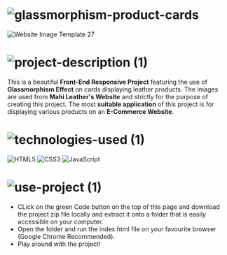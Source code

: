 
# ![glassmorphism-product-cards](https://user-images.githubusercontent.com/95453430/155045804-21f0cd62-8d03-4cbd-b6db-7ca1f316548b.svg)

![Website Image Template 27](https://user-images.githubusercontent.com/95453430/155046075-bebb242b-99a1-4ea7-8592-b7f467442a12.svg)

# ![project-description (1)](https://user-images.githubusercontent.com/95453430/155046159-ea2db80f-c86e-48d6-a795-27a96eead925.svg)

This is a beautiful **Front-End Responsive Project** featuring the use of **Glassmorphism Effect** on cards displaying leather products. The images are used from **Mahi Leather's Website** and strictly for the purpose of creating this project. The most **suitable application** of this project is for displaying various products on an **E-Commerce Website**.

# ![technologies-used (1)](https://user-images.githubusercontent.com/95453430/155046387-93e8b2f3-d7dd-4797-bd93-b26c2c63e1eb.svg)
![HTML5](https://img.shields.io/badge/html5-%23E34F26.svg?style=for-the-badge&logo=html5&logoColor=white)
![CSS3](https://img.shields.io/badge/css3-%231572B6.svg?style=for-the-badge&logo=css3&logoColor=white)
![JavaScript](https://img.shields.io/badge/javascript-%23323330.svg?style=for-the-badge&logo=javascript&logoColor=%23F7DF1E)

# ![use-project (1)](https://user-images.githubusercontent.com/95453430/155046492-760c134f-e32c-436c-a7a8-4ca134a878b9.svg)

- CLick on the green Code button on the top of this page and download the project zip file locally and extract it onto a folder that is easily accessible on your computer.
- Open the folder and run the index.html file on your favourite browser (Google Chrome Recommended).
- Play around with the project!
